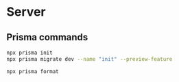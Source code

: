 # Server

## Prisma commands

```bash
npx prisma init
npx prisma migrate dev --name "init" --preview-feature

npx prisma format
```